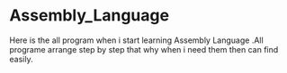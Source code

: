 # Assembly_Language
Here is the all program when i start learning Assembly Language .All programe arrange step by step that why when i need them then can find easily.
